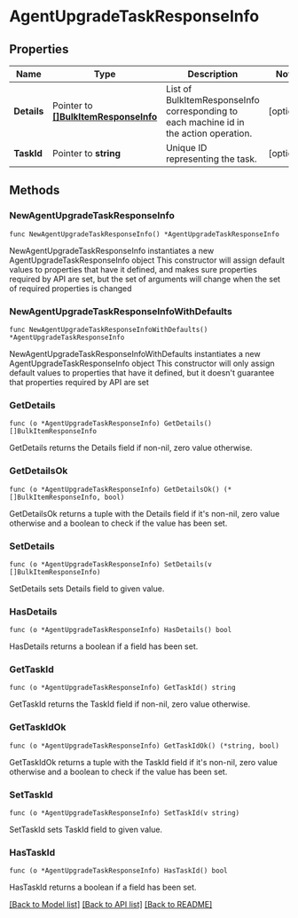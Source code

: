 # AgentUpgradeTaskResponseInfo

## Properties

Name | Type | Description | Notes
------------ | ------------- | ------------- | -------------
**Details** | Pointer to [**[]BulkItemResponseInfo**](BulkItemResponseInfo.md) | List of BulkItemResponseInfo corresponding to each machine id in the action operation. | [optional] 
**TaskId** | Pointer to **string** | Unique ID representing the task. | [optional] 

## Methods

### NewAgentUpgradeTaskResponseInfo

`func NewAgentUpgradeTaskResponseInfo() *AgentUpgradeTaskResponseInfo`

NewAgentUpgradeTaskResponseInfo instantiates a new AgentUpgradeTaskResponseInfo object
This constructor will assign default values to properties that have it defined,
and makes sure properties required by API are set, but the set of arguments
will change when the set of required properties is changed

### NewAgentUpgradeTaskResponseInfoWithDefaults

`func NewAgentUpgradeTaskResponseInfoWithDefaults() *AgentUpgradeTaskResponseInfo`

NewAgentUpgradeTaskResponseInfoWithDefaults instantiates a new AgentUpgradeTaskResponseInfo object
This constructor will only assign default values to properties that have it defined,
but it doesn't guarantee that properties required by API are set

### GetDetails

`func (o *AgentUpgradeTaskResponseInfo) GetDetails() []BulkItemResponseInfo`

GetDetails returns the Details field if non-nil, zero value otherwise.

### GetDetailsOk

`func (o *AgentUpgradeTaskResponseInfo) GetDetailsOk() (*[]BulkItemResponseInfo, bool)`

GetDetailsOk returns a tuple with the Details field if it's non-nil, zero value otherwise
and a boolean to check if the value has been set.

### SetDetails

`func (o *AgentUpgradeTaskResponseInfo) SetDetails(v []BulkItemResponseInfo)`

SetDetails sets Details field to given value.

### HasDetails

`func (o *AgentUpgradeTaskResponseInfo) HasDetails() bool`

HasDetails returns a boolean if a field has been set.

### GetTaskId

`func (o *AgentUpgradeTaskResponseInfo) GetTaskId() string`

GetTaskId returns the TaskId field if non-nil, zero value otherwise.

### GetTaskIdOk

`func (o *AgentUpgradeTaskResponseInfo) GetTaskIdOk() (*string, bool)`

GetTaskIdOk returns a tuple with the TaskId field if it's non-nil, zero value otherwise
and a boolean to check if the value has been set.

### SetTaskId

`func (o *AgentUpgradeTaskResponseInfo) SetTaskId(v string)`

SetTaskId sets TaskId field to given value.

### HasTaskId

`func (o *AgentUpgradeTaskResponseInfo) HasTaskId() bool`

HasTaskId returns a boolean if a field has been set.


[[Back to Model list]](../README.md#documentation-for-models) [[Back to API list]](../README.md#documentation-for-api-endpoints) [[Back to README]](../README.md)


